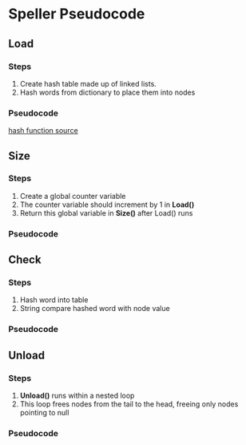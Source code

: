 # Speller Pseudocode

## Load

### Steps

1. Create hash table made up of linked lists.
2. Hash words from dictionary to place them into nodes

### Pseudocode
[hash function source](https://github.com/hathix/cs50-section/blob/master/code/7/sample-hash-functions/good-hash-function.c)



## Size

### Steps

1. Create a global counter variable
2. The counter variable should increment by 1 in **Load()**
3. Return this global variable in **Size()** after Load() runs

### Pseudocode


## Check

### Steps

1. Hash word into table
2. String compare hashed word with node value

### Pseudocode


## Unload

### Steps

1. **Unload()** runs within a nested loop
2. This loop frees nodes from the tail to the head, freeing only nodes pointing to null

### Pseudocode

